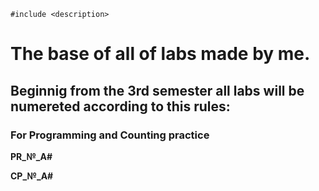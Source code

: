 ```
#include <description>
```
# The base of all of labs made by me.

## Beginnig from the 3rd semester all labs will be numereted according to this rules:
### For Programming and Counting practice
**PR_№_A#**

**CP_№_A#**

